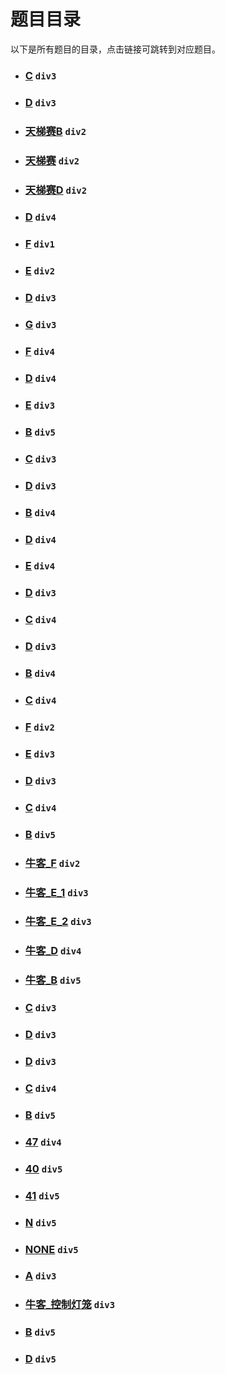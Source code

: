 # 题目目录

以下是所有题目的目录，点击链接可跳转到对应题目。


<div class="problem-item">

  - ### [C](codeforces/div3_{贪心;数论}_C.md) **`div3`**

</div>

<div class="problem-item">

  - ### [D](codeforces/div3_{贪心}_D.md) **`div3`**

</div>

<div class="problem-item">

  - ### [天梯赛B](天梯赛pta/div2_{二分}_天梯赛B.md) **`div2`**

</div>

<div class="problem-item">

  - ### [天梯赛](天梯赛pta/div2_{思维题;贪心}_天梯赛.md) **`div2`**

</div>

<div class="problem-item">

  - ### [天梯赛D](天梯赛pta/div2_{集合论}_天梯赛D.md) **`div2`**

</div>

<div class="problem-item">

  - ### [D](牛客/周赛60/div4_{思维题}_D.md) **`div4`**

</div>

<div class="problem-item">

  - ### [F](牛客/周赛62/div1_{线段树;树状数组}_F.md) **`div1`**

</div>

<div class="problem-item">

  - ### [E](牛客/周赛64/div2_{技巧题;思维题}_E.md) **`div2`**

</div>

<div class="problem-item">

  - ### [D](牛客/周赛64/div3_{思维题;博弈论;平衡}_D.md) **`div3`**

</div>

<div class="problem-item">

  - ### [G](牛客/周赛65/div3_{思维题;平衡}_G.md) **`div3`**

</div>

<div class="problem-item">

  - ### [F](牛客/周赛65/div4_{贪心;思维题;动态规划}_F.md) **`div4`**

</div>

<div class="problem-item">

  - ### [D](牛客/周赛66/div4_{并查集}_D.md) **`div4`**

</div>

<div class="problem-item">

  - ### [E](牛客/周赛67/div3_{思维题;贪心}_E.md) **`div3`**

</div>

<div class="problem-item">

  - ### [B](牛客/周赛67/div5_{贪心;技巧题}_B.md) **`div5`**

</div>

<div class="problem-item">

  - ### [C](牛客/周赛68/div3_{思维题;模拟;贪心}_C.md) **`div3`**

</div>

<div class="problem-item">

  - ### [D](牛客/周赛68/div3_{数论}_D.md) **`div3`**

</div>

<div class="problem-item">

  - ### [B](牛客/周赛68/div4_{前缀和;组合数学}_B.md) **`div4`**

</div>

<div class="problem-item">

  - ### [D](牛客/周赛69/div4_{DFS;状态压缩}_D.md) **`div4`**

</div>

<div class="problem-item">

  - ### [E](牛客/周赛69/div4_{前后缀;贪心;树状数组}_E.md) **`div4`**

</div>

<div class="problem-item">

  - ### [D](牛客/周赛71/div3_{动态规划}_D.md) **`div3`**

</div>

<div class="problem-item">

  - ### [C](牛客/周赛71/div4_{思维题;诈骗题;贪心}_C.md) **`div4`**

</div>

<div class="problem-item">

  - ### [D](牛客/周赛72/div3_{动态规划;图论}_D.md) **`div3`**

</div>

<div class="problem-item">

  - ### [B](牛客/周赛72/div4_{滑动窗口;双指针}_B.md) **`div4`**

</div>

<div class="problem-item">

  - ### [C](牛客/周赛72/div4_{贪心;模拟;平衡;构造}_C.md) **`div4`**

</div>

<div class="problem-item">

  - ### [F](牛客/周赛73/div2_{未知}_F.md) **`div2`**

</div>

<div class="problem-item">

  - ### [E](牛客/周赛73/div3_{动态规划}_E.md) **`div3`**

</div>

<div class="problem-item">

  - ### [D](牛客/周赛73/div3_{双指针;滑动窗口}_D.md) **`div3`**

</div>

<div class="problem-item">

  - ### [C](牛客/周赛73/div4_{构造;思维题}_C.md) **`div4`**

</div>

<div class="problem-item">

  - ### [B](牛客/周赛73/div5_{思维题}_B.md) **`div5`**

</div>

<div class="problem-item">

  - ### [牛客_F](牛客/周赛74/div2_{图论;计数;搜索;状态压缩;前后缀}_牛客_F.md) **`div2`**

</div>

<div class="problem-item">

  - ### [牛客_E_1](牛客/周赛74/div3_{二分;滑动窗口;双指针}_牛客_E_1.md) **`div3`**

</div>

<div class="problem-item">

  - ### [牛客_E_2](牛客/周赛74/div3_{思维题}_牛客_E_2.md) **`div3`**

</div>

<div class="problem-item">

  - ### [牛客_D](牛客/周赛74/div4_{贪心;思维题}_牛客_D.md) **`div4`**

</div>

<div class="problem-item">

  - ### [牛客_B](牛客/周赛74/div5_{思维题;构造}_牛客_B.md) **`div5`**

</div>

<div class="problem-item">

  - ### [C](牛客/小白月赛105/div3_{割点;思维题}_C.md) **`div3`**

</div>

<div class="problem-item">

  - ### [D](牛客/小白月赛105/div3_{计数;并查集}_D.md) **`div3`**

</div>

<div class="problem-item">

  - ### [D](牛客/小白月赛106/div3_{最短路}_D.md) **`div3`**

</div>

<div class="problem-item">

  - ### [C](牛客/小白月赛106/div4_{思维题;贪心}_C.md) **`div4`**

</div>

<div class="problem-item">

  - ### [B](牛客/小白月赛107/div5_{思维题}_B.md) **`div5`**

</div>

<div class="problem-item">

  - ### [47](牛客/杂/div4_{数论;组合优化}_47.md) **`div4`**

</div>

<div class="problem-item">

  - ### [40](牛客/杂/div5_{思维题}_40.md) **`div5`**

</div>

<div class="problem-item">

  - ### [41](牛客/杂/div5_{思维题}_41.md) **`div5`**

</div>

<div class="problem-item">

  - ### [N](牛客/杂/div5_{思维题}_N.md) **`div5`**

</div>

<div class="problem-item">

  - ### [NONE](牛客/杂/div5_{思维题}_NONE.md) **`div5`**

</div>

<div class="problem-item">

  - ### [A](牛客/牛客挑战赛78/div3_{思维题}_A.md) **`div3`**

</div>

<div class="problem-item">

  - ### [牛客_控制灯笼](牛客/跨年娱乐赛/div3_{搜索;状态压缩}_牛客_控制灯笼.md) **`div3`**

</div>

<div class="problem-item">

  - ### [B](蓝桥杯/蓝桥算法双周赛24/div5_{数论}_B.md) **`div5`**

</div>

<div class="problem-item">

  - ### [D](蓝桥杯/蓝桥算法双周赛24/div5_{数论}_D.md) **`div5`**

</div>
